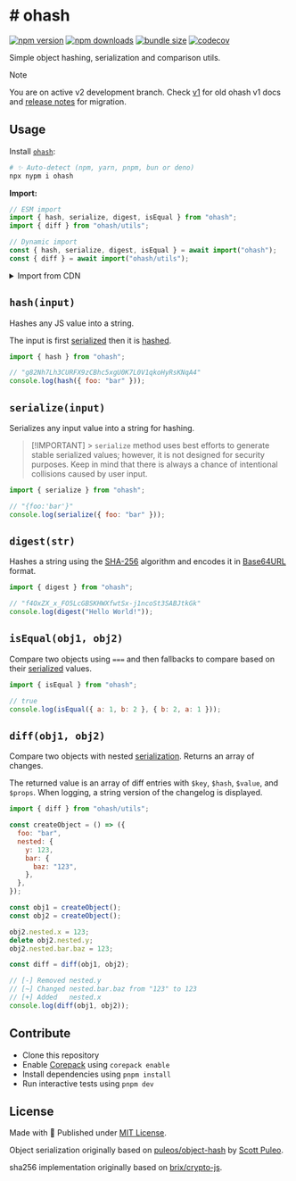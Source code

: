 # #️ ohash

<!-- automd:badges bundlephobia codecov -->

[![npm version](https://img.shields.io/npm/v/ohash)](https://npmjs.com/package/ohash)
[![npm downloads](https://img.shields.io/npm/dm/ohash)](https://npm.chart.dev/ohash)
[![bundle size](https://img.shields.io/bundlephobia/minzip/ohash)](https://bundlephobia.com/package/ohash)
[![codecov](https://img.shields.io/codecov/c/gh/unjs/ohash)](https://codecov.io/gh/unjs/ohash)

<!-- /automd -->

Simple object hashing, serialization and comparison utils.

> [!NOTE]
> You are on active v2 development branch. Check [v1](https://github.com/unjs/ohash/tree/v1) for old ohash v1 docs and [release notes](https://github.com/unjs/ohash/releases/tag/v2.0.1) for migration.

## Usage

Install [`ohash`](https://www.npmjs.com/package/ohash):

```sh
# ✨ Auto-detect (npm, yarn, pnpm, bun or deno)
npx nypm i ohash
```

**Import:**

```js
// ESM import
import { hash, serialize, digest, isEqual } from "ohash";
import { diff } from "ohash/utils";

// Dynamic import
const { hash, serialize, digest, isEqual } = await import("ohash");
const { diff } = await import("ohash/utils");
```

<details>
  <summary>Import from CDN</summary>

```js
import { hash, serialize, digest, isEqual } from "https://esm.sh/ohash";
import { diff } from "https://esm.sh/ohash/utils";

// Dynamic import
const { hash, serialize, digest, isEqual } = await import(
  "https://esm.sh/ohash"
);
const { diff } = await import("https://esm.sh/ohash/utils");
```

</details>

## `hash(input)`

Hashes any JS value into a string.

The input is first [serialized](#serializeinput) then it is [hashed](#digeststr).

```js
import { hash } from "ohash";

// "g82Nh7Lh3CURFX9zCBhc5xgU0K7L0V1qkoHyRsKNqA4"
console.log(hash({ foo: "bar" }));
```

## `serialize(input)`

Serializes any input value into a string for hashing.

> [!IMPORTANT] > `serialize` method uses best efforts to generate stable serialized values; however, it is not designed for security purposes. Keep in mind that there is always a chance of intentional collisions caused by user input.

```js
import { serialize } from "ohash";

// "{foo:'bar'}"
console.log(serialize({ foo: "bar" }));
```

## `digest(str)`

Hashes a string using the [SHA-256](https://en.wikipedia.org/wiki/SHA-2) algorithm and encodes it in [Base64URL](https://base64.guru/standards/base64url) format.

```ts
import { digest } from "ohash";

// "f4OxZX_x_FO5LcGBSKHWXfwtSx-j1ncoSt3SABJtkGk"
console.log(digest("Hello World!"));
```

## `isEqual(obj1, obj2)`

Compare two objects using `===` and then fallbacks to compare based on their [serialized](#serializeinput) values.

```js
import { isEqual } from "ohash";

// true
console.log(isEqual({ a: 1, b: 2 }, { b: 2, a: 1 }));
```

## `diff(obj1, obj2)`

Compare two objects with nested [serialization](#serializeinput-options). Returns an array of changes.

The returned value is an array of diff entries with `$key`, `$hash`, `$value`, and `$props`. When logging, a string version of the changelog is displayed.

```js
import { diff } from "ohash/utils";

const createObject = () => ({
  foo: "bar",
  nested: {
    y: 123,
    bar: {
      baz: "123",
    },
  },
});

const obj1 = createObject();
const obj2 = createObject();

obj2.nested.x = 123;
delete obj2.nested.y;
obj2.nested.bar.baz = 123;

const diff = diff(obj1, obj2);

// [-] Removed nested.y
// [~] Changed nested.bar.baz from "123" to 123
// [+] Added   nested.x
console.log(diff(obj1, obj2));
```

## Contribute

- Clone this repository
- Enable [Corepack](https://github.com/nodejs/corepack) using `corepack enable`
- Install dependencies using `pnpm install`
- Run interactive tests using `pnpm dev`

## License

Made with 💛 Published under [MIT License](./LICENSE).

Object serialization originally based on [puleos/object-hash](https://github.com/puleos/object-hash) by [Scott Puleo](https://github.com/puleos/).

sha256 implementation originally based on [brix/crypto-js](https://github.com/brix/crypto-js).
